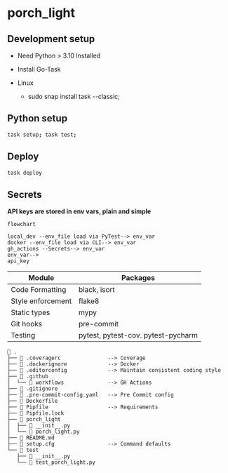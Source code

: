 # porch_light

## Development setup
- Need Python > 3.10 Installed

- Install Go-Task
- Linux
  - sudo snap install task --classic;

## Python setup
```sh
task setup; task test;

```
## Deploy
```sh 
task deploy
```

## Secrets
**API keys are stored in env vars, plain and simple**
```mermaid
flowchart

local_dev --env_file load via PyTest--> env_var
docker --env_file load via CLI--> env_var
gh_actions --Secrets--> env_var
env_var-->
api_key
```


Module              | Packages
-|-
Code Formatting     | black, isort
Style enforcement   | flake8
Static types        | mypy
Git hooks           | pre-commit
Testing             | pytest, pytest-cov. pytest-pycharm

```text
 .
├──  .coveragerc               --> Coverage
├──  .dockerignore             --> Docker
├──  .editorconfig             --> Maintain consistent coding style
├──  .github
│  └──  workflows              --> GH Actions
├──  .gitignore
├──  .pre-commit-config.yaml   --> Pre Commit config
├──  Dockerfile
├──  Pipfile                   --> Requirements
├──  Pipfile.lock
├──  porch_light
│  ├──  __init__.py
│  └──  porch_light.py
├──  README.md
├──  setup.cfg                 --> Command defaults
└──  test
   ├──  __init__.py
   └──  test_porch_light.py
```
